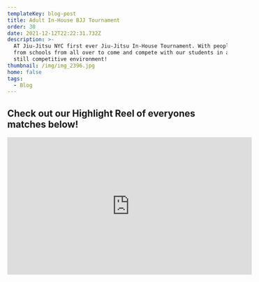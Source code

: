 ```yaml
---
templateKey: blog-post
title: Adult In-House BJJ Tournament
order: 30
date: 2021-12-12T22:22:31.732Z
description: >-
  AT Jiu-Jitsu NYC first ever Jiu-Jitsu In-House Tournament. With people joining
  from schools from all over to come and compete with our students in a fun yet
  still competitive environment!
thumbnail: /img/img_2396.jpg
home: false
tags:
  - Blog
---
```

## Check out our Highlight Reel of everyones matches below!

<iframe width="560" height="315" src="https://www.youtube.com/embed/yKzfq2AnD1g" title="YouTube video player" frameborder="0" allow="accelerometer; autoplay; clipboard-write; encrypted-media; gyroscope; picture-in-picture" allowfullscreen></iframe>
